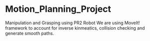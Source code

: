 # Motion_Planning_Project
Manipulation and Grasping using PR2 Robot
We are using MoveIt! framework to account for inverse kinmeatics, collision checking and generate smooth paths.
